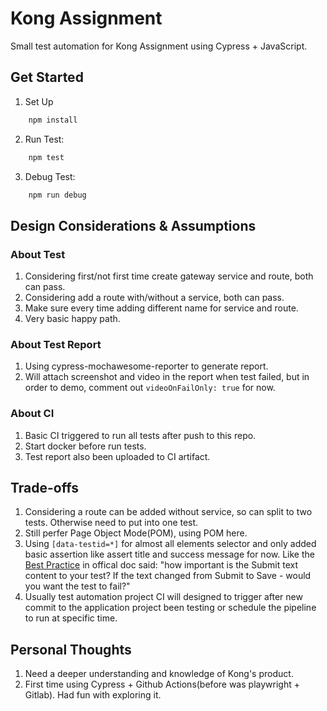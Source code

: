 # Kong Assignment
Small test automation for Kong Assignment using Cypress + JavaScript.

## Get Started
1. Set Up
```bash
    npm install
```

2. Run Test:
```bash
    npm test
```

3. Debug Test:
```bash
    npm run debug
```

## Design Considerations & Assumptions

### About Test
1. Considering first/not first time create gateway service and route, both can pass.
2. Considering add a route with/without a service, both can pass.
3. Make sure every time adding different name for service and route.
4. Very basic happy path.

### About Test Report
1. Using cypress-mochawesome-reporter to generate report.
2. Will attach screenshot and video in the report when test failed, but in order to demo, comment out `videoOnFailOnly: true` for now.

### About CI
1. Basic CI triggered to run all tests after push to this repo.
2. Start docker before run tests.
3. Test report also been uploaded to CI artifact.

## Trade-offs
1. Considering a route can be added without service, so can split to two tests. Otherwise need to put into one test.
2. Still perfer Page Object Mode(POM), using POM here.
3. Using `[data-testid=*]` for almost all elements selector and only added basic assertion like assert title and success message for now.
Like the [Best Practice](https://docs.cypress.io/guides/references/best-practices#Text-Content) in offical doc said: 
"how important is the Submit text content to your test? If the text changed from Submit to Save - would you want the test to fail?"
4. Usually test automation project CI will designed to trigger after new commit to the application project been testing or schedule the pipeline to run at specific time.

## Personal Thoughts
1. Need a deeper understanding and knowledge of Kong's product.
2. First time using Cypress + Github Actions(before was playwright + Gitlab). Had fun with exploring it.
